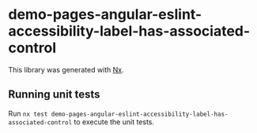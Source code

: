 # demo-pages-angular-eslint-accessibility-label-has-associated-control

This library was generated with [Nx](https://nx.dev).

## Running unit tests

Run `nx test demo-pages-angular-eslint-accessibility-label-has-associated-control` to execute the unit tests.
